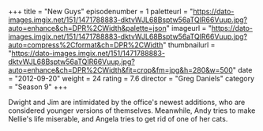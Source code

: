+++
title = "New Guys"
episodenumber = 1
paletteurl = "https://dato-images.imgix.net/151/1471788883-dktvWJL68Bsptw56aTQIR66Vuup.jpg?auto=enhance&ch=DPR%2CWidth&palette=json"
imageurl = "https://dato-images.imgix.net/151/1471788883-dktvWJL68Bsptw56aTQIR66Vuup.jpg?auto=compress%2Cformat&ch=DPR%2CWidth"
thumbnailurl = "https://dato-images.imgix.net/151/1471788883-dktvWJL68Bsptw56aTQIR66Vuup.jpg?auto=enhance&ch=DPR%2CWidth&fit=crop&fm=jpg&h=280&w=500"
date = "2012-09-20"
weight = 24
rating = 7.6
director = "Greg Daniels"
category = "Season 9"
+++

Dwight and Jim are intimidated by the office's newest additions, who are considered younger versions of themselves. Meanwhile, Andy tries to make Nellie's life miserable, and Angela tries to get rid of one of her cats.